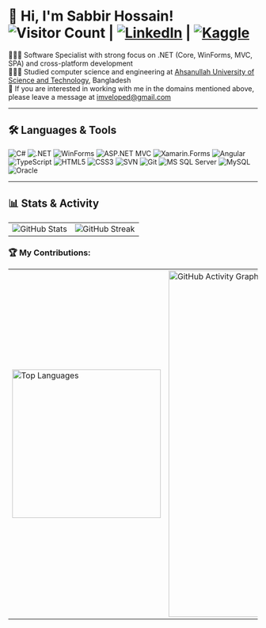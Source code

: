<!-- | [![LeetCode](https://img.shields.io/badge/-LeetCode-FFA116?style=flat-square&logo=LeetCode&logoColor=black)](https://leetcode.com/GreenLii/)-->
<!-- |[![Hugging Face](https://img.shields.io/badge/-Hugging%20Face-orange?style=flat-square&logo=huggingface)](https://huggingface.co/limon7)
-->

# 👋  Hi, I'm Sabbir Hossain! ![Visitor Count](https://komarev.com/ghpvc/?username=sabbccc&color=brightgreen&style=flat-square) |  [![LinkedIn](https://img.shields.io/badge/-LinkedIn-blue?style=flat-square&logo=linkedin)](https://www.linkedin.com/in/sabbccc/) | [![Kaggle](https://img.shields.io/badge/-Kaggle-20BEFF?style=flat-square&logo=Kaggle&logoColor=white)](https://www.kaggle.com/sabbccc)

👩🏻‍💻 Software Specialist with strong focus on .NET (Core, WinForms, MVC, SPA) and cross-platform development<br/>
👩🏻‍🎓 Studied computer science and engineering at [Ahsanullah University of Science and Technology](https://www.aust.edu/), Bangladesh<br/>
💭 If you are interested in working with me in the domains mentioned above, please leave a message at imveloped@gmail.com <br/>

<hr>

## 🛠️ Languages & Tools
![C#](https://img.shields.io/badge/C%23-239120?style=flat-square&logo=c-sharp&logoColor=white)
![.NET](https://img.shields.io/badge/.NET-512BD4?style=flat-square&logo=dotnet&logoColor=white)
![WinForms](https://img.shields.io/badge/WinForms-512BD4?style=flat-square&logo=windows&logoColor=white)
![ASP.NET MVC](https://img.shields.io/badge/ASP.NET%20MVC-512BD4?style=flat-square&logo=dotnet&logoColor=white)
![Xamarin.Forms](https://img.shields.io/badge/Xamarin.Forms-3498DB?style=flat-square&logo=xamarin&logoColor=white)
![Angular](https://img.shields.io/badge/Angular-DD0031?style=flat-square&logo=angular&logoColor=white)
![TypeScript](https://img.shields.io/badge/TypeScript-3178C6?style=flat-square&logo=typescript&logoColor=white)
![HTML5](https://img.shields.io/badge/HTML5-E34F26?style=flat-square&logo=html5&logoColor=white)
![CSS3](https://img.shields.io/badge/CSS3-1572B6?style=flat-square&logo=css3&logoColor=white)
![SVN](https://img.shields.io/badge/SVN-809CC9?style=flat-square&logo=subversion&logoColor=white)
![Git](https://img.shields.io/badge/Git-F05032?style=flat-square&logo=git&logoColor=white)
![MS SQL Server](https://img.shields.io/badge/MS_SQL_Server-CC2927?style=flat-square&logo=microsoftsqlserver&logoColor=white)
![MySQL](https://img.shields.io/badge/MySQL-4479A1?style=flat-square&logo=mysql&logoColor=white)
![Oracle](https://img.shields.io/badge/Oracle-F80000?style=flat-square&logo=oracle&logoColor=white)

---
## 📊 Stats & Activity

<table>
  <tr>
    <td>
      <img src="https://github-readme-stats.vercel.app/api?username=sabbccc&count_private=true&show_icons=true&theme=radical&hide_border=false" alt="GitHub Stats" />
    </td>
    <td>
      <img src="https://streak-stats.demolab.com?user=sabbccc&theme=radical" alt="GitHub Streak" />
    </td>
  </tr>
</table>

### 🏆 My Contributions:
<table>
  <tr>
    <td>
      <img src="https://github-readme-stats.vercel.app/api/top-langs/?username=sabbccc&langs_count=8&count_private=true&layout=compact&theme=radical&size=large" alt="Top Languages" width="300" />
    </td>
    <td>
      <a href="https://github.com/ashutosh00710/github-readme-activity-graph">
        <img src="https://github-readme-activity-graph.vercel.app/graph?username=sabbccc&theme=react-dark" alt="GitHub Activity Graph" width="700" />
      </a>
    </td>
  </tr>
</table>
